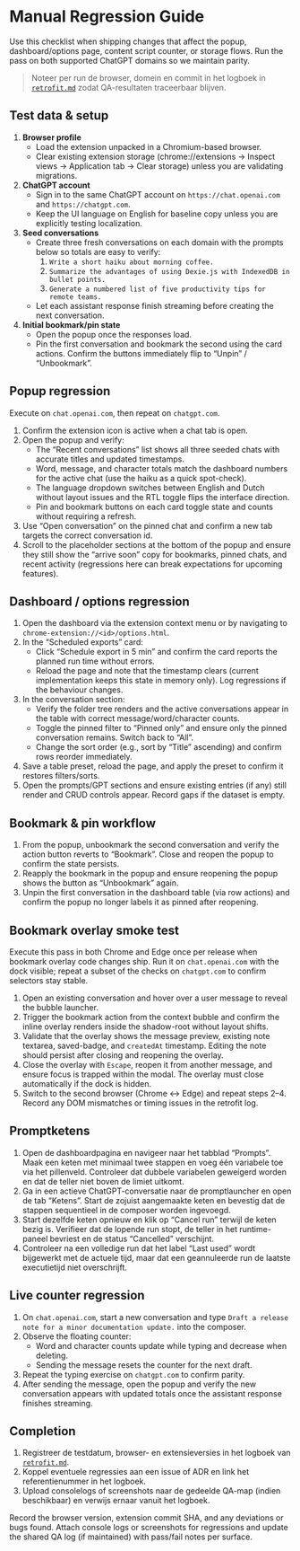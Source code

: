 # Manual Regression Guide

Use this checklist when shipping changes that affect the popup, dashboard/options page, content script counter, or storage flows. Run the pass on both supported ChatGPT domains so we maintain parity.

> Noteer per run de browser, domein en commit in het logboek in [`retrofit.md`](../../retrofit.md) zodat QA-resultaten traceerbaar blijven.

## Test data & setup

1. **Browser profile**
   - Load the extension unpacked in a Chromium-based browser.
   - Clear existing extension storage (chrome://extensions → Inspect views → Application tab → Clear storage) unless you are validating migrations.
2. **ChatGPT account**
   - Sign in to the same ChatGPT account on `https://chat.openai.com` and `https://chatgpt.com`.
   - Keep the UI language on English for baseline copy unless you are explicitly testing localization.
3. **Seed conversations**
   - Create three fresh conversations on each domain with the prompts below so totals are easy to verify:
     1. `Write a short haiku about morning coffee.`
     2. `Summarize the advantages of using Dexie.js with IndexedDB in bullet points.`
     3. `Generate a numbered list of five productivity tips for remote teams.`
   - Let each assistant response finish streaming before creating the next conversation.
4. **Initial bookmark/pin state**
   - Open the popup once the responses load.
   - Pin the first conversation and bookmark the second using the card actions. Confirm the buttons immediately flip to “Unpin” / “Unbookmark”.

## Popup regression

Execute on `chat.openai.com`, then repeat on `chatgpt.com`.

1. Confirm the extension icon is active when a chat tab is open.
2. Open the popup and verify:
   - The “Recent conversations” list shows all three seeded chats with accurate titles and updated timestamps.
   - Word, message, and character totals match the dashboard numbers for the active chat (use the haiku as a quick spot-check).
   - The language dropdown switches between English and Dutch without layout issues and the RTL toggle flips the interface direction.
   - Pin and bookmark buttons on each card toggle state and counts without requiring a refresh.
3. Use “Open conversation” on the pinned chat and confirm a new tab targets the correct conversation id.
4. Scroll to the placeholder sections at the bottom of the popup and ensure they still show the “arrive soon” copy for bookmarks, pinned chats, and recent activity (regressions here can break expectations for upcoming features).

## Dashboard / options regression

1. Open the dashboard via the extension context menu or by navigating to `chrome-extension://<id>/options.html`.
2. In the “Scheduled exports” card:
   - Click “Schedule export in 5 min” and confirm the card reports the planned run time without errors.
   - Reload the page and note that the timestamp clears (current implementation keeps this state in memory only). Log regressions if the behaviour changes.
3. In the conversation section:
   - Verify the folder tree renders and the active conversations appear in the table with correct message/word/character counts.
   - Toggle the pinned filter to “Pinned only” and ensure only the pinned conversation remains. Switch back to “All”.
   - Change the sort order (e.g., sort by “Title” ascending) and confirm rows reorder immediately.
4. Save a table preset, reload the page, and apply the preset to confirm it restores filters/sorts.
5. Open the prompts/GPT sections and ensure existing entries (if any) still render and CRUD controls appear. Record gaps if the dataset is empty.

## Bookmark & pin workflow

1. From the popup, unbookmark the second conversation and verify the action button reverts to “Bookmark”. Close and reopen the popup to confirm the state persists.
2. Reapply the bookmark in the popup and ensure reopening the popup shows the button as “Unbookmark” again.
3. Unpin the first conversation in the dashboard table (via row actions) and confirm the popup no longer labels it as pinned after reopening.

## Bookmark overlay smoke test

Execute this pass in both Chrome and Edge once per release when bookmark overlay code changes ship. Run it on `chat.openai.com` with the dock visible; repeat a subset of the checks on `chatgpt.com` to confirm selectors stay stable.

1. Open an existing conversation and hover over a user message to reveal the bubble launcher.
2. Trigger the bookmark action from the context bubble and confirm the inline overlay renders inside the shadow-root without layout shifts.
3. Validate that the overlay shows the message preview, existing note textarea, saved-badge, and `createdAt` timestamp. Editing the note should persist after closing and reopening the overlay.
4. Close the overlay with `Escape`, reopen it from another message, and ensure focus is trapped within the modal. The overlay must close automatically if the dock is hidden.
5. Switch to the second browser (Chrome ↔ Edge) and repeat steps 2–4. Record any DOM mismatches or timing issues in the retrofit log.

## Promptketens

1. Open de dashboardpagina en navigeer naar het tabblad “Prompts”. Maak een keten met minimaal twee stappen en voeg één variabele toe via het pillenveld. Controleer dat dubbele variabelen geweigerd worden en dat de teller niet boven de limiet uitkomt.
2. Ga in een actieve ChatGPT-conversatie naar de promptlauncher en open de tab “Ketens”. Start de zojuist aangemaakte keten en bevestig dat de stappen sequentieel in de composer worden ingevoegd.
3. Start dezelfde keten opnieuw en klik op “Cancel run” terwijl de keten bezig is. Verifieer dat de lopende run stopt, de teller in het runtime-paneel bevriest en de status “Cancelled” verschijnt.
4. Controleer na een volledige run dat het label “Last used” wordt bijgewerkt met de actuele tijd, maar dat een geannuleerde run de laatste executietijd niet overschrijft.

## Live counter regression

1. On `chat.openai.com`, start a new conversation and type `Draft a release note for a minor documentation update.` into the composer.
2. Observe the floating counter:
   - Word and character counts update while typing and decrease when deleting.
   - Sending the message resets the counter for the next draft.
3. Repeat the typing exercise on `chatgpt.com` to confirm parity.
4. After sending the message, open the popup and verify the new conversation appears with updated totals once the assistant response finishes streaming.

## Completion

1. Registreer de testdatum, browser- en extensieversies in het logboek van [`retrofit.md`](../../retrofit.md).
2. Koppel eventuele regressies aan een issue of ADR en link het referentienummer in het logboek.
3. Upload consolelogs of screenshots naar de gedeelde QA-map (indien beschikbaar) en verwijs ernaar vanuit het logboek.

Record the browser version, extension commit SHA, and any deviations or bugs found. Attach console logs or screenshots for regressions and update the shared QA log (if maintained) with pass/fail notes per surface.
